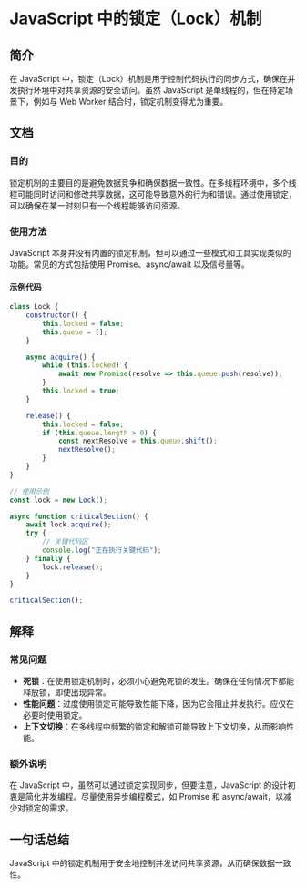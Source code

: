 <!--
Meta Description: # JavaScript 中的锁定（Lock）机制 ## 简介 在 JavaScript 中，锁定（Lock）机制是用于控制代码执行的同步方式，确保在并发执行环境中对共享资源的安全访问。虽然 JavaScript 是单线程的，但在特定场景下，例如与 Web Worker 结合时，锁定机制变得尤为重要...
Meta Keywords: javascript, lock, async, await, locked
-->

# JavaScript 中的锁定（Lock）机制

## 简介
在 JavaScript 中，锁定（Lock）机制是用于控制代码执行的同步方式，确保在并发执行环境中对共享资源的安全访问。虽然 JavaScript 是单线程的，但在特定场景下，例如与 Web Worker 结合时，锁定机制变得尤为重要。

## 文档
### 目的
锁定机制的主要目的是避免数据竞争和确保数据一致性。在多线程环境中，多个线程可能同时访问和修改共享数据，这可能导致意外的行为和错误。通过使用锁定，可以确保在某一时刻只有一个线程能够访问资源。

### 使用方法
JavaScript 本身并没有内置的锁定机制，但可以通过一些模式和工具实现类似的功能。常见的方式包括使用 Promise、async/await 以及信号量等。

#### 示例代码
```javascript
class Lock {
    constructor() {
        this.locked = false;
        this.queue = [];
    }

    async acquire() {
        while (this.locked) {
            await new Promise(resolve => this.queue.push(resolve));
        }
        this.locked = true;
    }

    release() {
        this.locked = false;
        if (this.queue.length > 0) {
            const nextResolve = this.queue.shift();
            nextResolve();
        }
    }
}

// 使用示例
const lock = new Lock();

async function criticalSection() {
    await lock.acquire();
    try {
        // 关键代码区
        console.log("正在执行关键代码");
    } finally {
        lock.release();
    }
}

criticalSection();
```

## 解释
### 常见问题
- **死锁**：在使用锁定机制时，必须小心避免死锁的发生。确保在任何情况下都能释放锁，即使出现异常。
- **性能问题**：过度使用锁定可能导致性能下降，因为它会阻止并发执行。应仅在必要时使用锁定。
- **上下文切换**：在多线程中频繁的锁定和解锁可能导致上下文切换，从而影响性能。

### 额外说明
在 JavaScript 中，虽然可以通过锁定实现同步，但要注意，JavaScript 的设计初衷是简化并发编程。尽量使用异步编程模式，如 Promise 和 async/await，以减少对锁定的需求。

## 一句话总结
JavaScript 中的锁定机制用于安全地控制并发访问共享资源，从而确保数据一致性。
